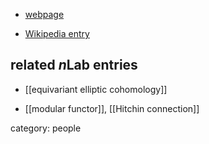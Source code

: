 
* [webpage](http://www.staff.science.uu.nl/~looij101/Coordinates.html)

* [Wikipedia entry](http://de.wikipedia.org/wiki/Eduard_Looijenga)

## related $n$Lab entries

* [[equivariant elliptic cohomology]]

* [[modular functor]], [[Hitchin connection]]

category: people
